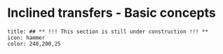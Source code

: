 # Inclined transfers - Basic concepts
```ad-note
title: ## ** !!! This section is still under construction !!! **
icon: hammer
color: 240,200,25
```

<!-- Wakker section 13.1-13.3  -->